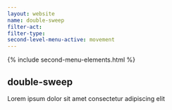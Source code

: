 ```yaml
---
layout: website
name: double-sweep 
filter-act: 
filter-type: 
second-level-menu-active: movement
---
```


{% include second-menu-elements.html %}

<main class="page-content">
  <div class="text-container">
    <h2>double-sweep</h2>
    <p>Lorem ipsum dolor sit amet consectetur adipiscing elit</p>
  </div>
</main>
